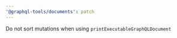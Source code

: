 ```yaml
---
'@graphql-tools/documents': patch
---
```


Do not sort mutations when using `printExecutableGraphQLDocument`
